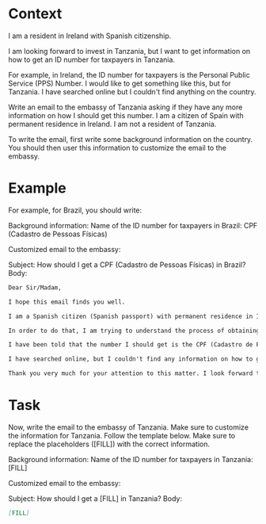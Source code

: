 # Context
I am a resident in Ireland with Spanish citizenship.

I am looking forward to invest in Tanzania, but I want to get information on how to get an ID number for taxpayers in Tanzania.

For example, in Ireland, the ID number for taxpayers is the Personal Public Service (PPS) Number. I would like to get something like this, but for Tanzania. I have searched online but I couldn't find anything on the country.

Write an email to the embassy of Tanzania asking if they have any more information on how I should get this number. I am a citizen of Spain with permanent residence in Ireland. I am not a resident of Tanzania.

To write the email, first write some background information on the country. You should then user this information to customize the email to the embassy.

# Example
For example, for Brazil, you should write:

Background information:
Name of the ID number for taxpayers in Brazil: CPF (Cadastro de Pessoas Físicas)

Customized email to the embassy:

Subject: How should I get a CPF (Cadastro de Pessoas Físicas) in Brazil?
Body:
```md
Dear Sir/Madam,

I hope this email finds you well.

I am a Spanish citizen (Spanish passport) with permanent residence in Ireland. I am looking forward to investing in Brazil, as a foreign investor (no residence in Brazil).

In order to do that, I am trying to understand the process of obtaining the number that identifies taxpayers in Brazil, to be able to declare the relevant information to the tax authorities.

I have been told that the number I should get is the CPF (Cadastro de Pessoas Físicas). Feel free to correct me if I am wrong.

I have searched online, but I couldn't find any information on how to get a CPF from abroad. This is why I am reaching out to you for guidance. If you could provide me with information on the process or direct me to the relevant authorities, I would greatly appreciate it.

Thank you very much for your attention to this matter. I look forward to your response and any help you can provide.
```

# Task
Now, write the email to the embassy of Tanzania. Make sure to customize the information for Tanzania. Follow the template below. Make sure to replace the placeholders ([FILL]) with the correct information.

Background information:
Name of the ID number for taxpayers in Tanzania: [FILL]

Customized email to the embassy:

Subject: How should I get a [FILL] in Tanzania?
Body:
```md
[FILL]
```
